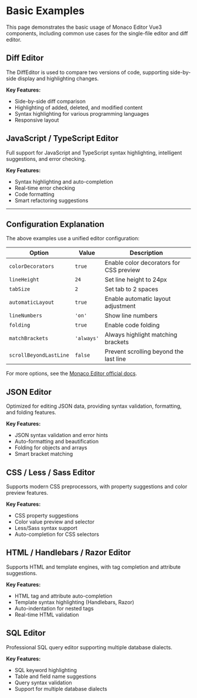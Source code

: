 # Basic Examples

This page demonstrates the basic usage of Monaco Editor Vue3 components, including common use cases for the single-file editor and diff editor.

## Diff Editor

The DiffEditor is used to compare two versions of code, supporting side-by-side display and highlighting changes.

**Key Features:**
- Side-by-side diff comparison
- Highlighting of added, deleted, and modified content
- Syntax highlighting for various programming languages
- Responsive layout

<ClientOnly>
<DiffEditor
  theme="vs"
  :options="options"
  language="javascript"
  :height="600"
  v-model:value="diff"
  :original="'world'"
/>
</ClientOnly>

## JavaScript / TypeScript Editor

Full support for JavaScript and TypeScript syntax highlighting, intelligent suggestions, and error checking.

**Key Features:**
- Syntax highlighting and auto-completion
- Real-time error checking
- Code formatting
- Smart refactoring suggestions

<ClientOnly>

<CodeEditor
  theme="vs"
  :options="options"
  language="javascript"
  :height="600"
  v-model:value="tsString"
/>
</ClientOnly>

<script setup lang="ts">
import { ref } from 'vue'
import { tsString, jsonString, cssString, htmlString, sqlString } from './constant'

// Reactive data
const diff = ref('hello')

// Editor configuration options
const options = {
  // Enable color decorators
  colorDecorators: true,
  // Set line height
  lineHeight: 24,
  // Set tab size
  tabSize: 2,
  // Enable automatic layout
  automaticLayout: true,
  // Show line numbers
  lineNumbers: 'on' as const,
  // Enable code folding
  folding: true,
  // Enable bracket matching
  matchBrackets: 'always' as const,
  // Enable scrollbar
  scrollBeyondLastLine: false,
}
</script>

---

## Configuration Explanation

The above examples use a unified editor configuration:

| Option              | Value      | Description                                 |
|---------------------|-----------|---------------------------------------------|
| `colorDecorators`   | `true`    | Enable color decorators for CSS preview      |
| `lineHeight`        | `24`      | Set line height to 24px                     |
| `tabSize`           | `2`       | Set tab to 2 spaces                         |
| `automaticLayout`   | `true`    | Enable automatic layout adjustment          |
| `lineNumbers`       | `'on'`    | Show line numbers                           |
| `folding`           | `true`    | Enable code folding                         |
| `matchBrackets`     | `'always'`| Always highlight matching brackets          |
| `scrollBeyondLastLine` | `false` | Prevent scrolling beyond the last line      |

For more options, see the [Monaco Editor official docs](https://microsoft.github.io/monaco-editor/docs.html).

## JSON Editor

Optimized for editing JSON data, providing syntax validation, formatting, and folding features.

**Key Features:**
- JSON syntax validation and error hints
- Auto-formatting and beautification
- Folding for objects and arrays
- Smart bracket matching

<ClientOnly>
<CodeEditor
  theme="vs"
  :options="options"
  language="json"
  :height="600"
  v-model:value="jsonString"
/>
</ClientOnly>

## CSS / Less / Sass Editor

Supports modern CSS preprocessors, with property suggestions and color preview features.

**Key Features:**
- CSS property suggestions
- Color value preview and selector
- Less/Sass syntax support
- Auto-completion for CSS selectors

<ClientOnly>
<CodeEditor
  theme="vs"
  :options="options"
  language="css"
  :height="600"
  v-model:value="cssString"
/>
</ClientOnly>

## HTML / Handlebars / Razor Editor

Supports HTML and template engines, with tag completion and attribute suggestions.

**Key Features:**
- HTML tag and attribute auto-completion
- Template syntax highlighting (Handlebars, Razor)
- Auto-indentation for nested tags
- Real-time HTML validation

<ClientOnly>
<CodeEditor
  theme="vs"
  :options="options"
  language="html"
  :height="600"
  v-model:value="htmlString"
/>
</ClientOnly>

## SQL Editor

Professional SQL query editor supporting multiple database dialects.

**Key Features:**
- SQL keyword highlighting
- Table and field name suggestions
- Query syntax validation
- Support for multiple database dialects

<ClientOnly>
<CodeEditor
  theme="vs"
  :options="options"
  language="sql"
  :height="600"
  v-model:value="sqlString"
/>
</ClientOnly>
